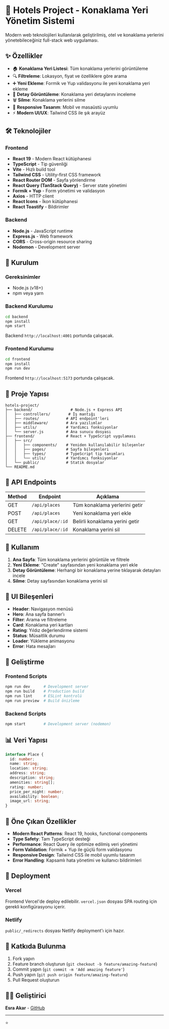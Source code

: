 # 🏨 Hotels Project - Konaklama Yeri Yönetim Sistemi

Modern web teknolojileri kullanılarak geliştirilmiş, otel ve konaklama yerlerini yönetebileceğiniz full-stack web uygulaması.

## ✨ Özellikler

- 🏠 **Konaklama Yeri Listesi**: Tüm konaklama yerlerini görüntüleme
- 🔍 **Filtreleme**: Lokasyon, fiyat ve özelliklere göre arama
- ➕ **Yeni Ekleme**: Formik ve Yup validasyonu ile yeni konaklama yeri ekleme
- 📖 **Detay Görüntüleme**: Konaklama yeri detaylarını inceleme
- 🗑️ **Silme**: Konaklama yerlerini silme
- 📱 **Responsive Tasarım**: Mobil ve masaüstü uyumlu
- ⚡ **Modern UI/UX**: Tailwind CSS ile şık arayüz

## 🛠️ Teknolojiler

### Frontend
- **React 19** - Modern React kütüphanesi
- **TypeScript** - Tip güvenliği
- **Vite** - Hızlı build tool
- **Tailwind CSS** - Utility-first CSS framework
- **React Router DOM** - Sayfa yönlendirme
- **React Query (TanStack Query)** - Server state yönetimi
- **Formik + Yup** - Form yönetimi ve validasyon
- **Axios** - HTTP client
- **React Icons** - İkon kütüphanesi
- **React Toastify** - Bildirimler

### Backend
- **Node.js** - JavaScript runtime
- **Express.js** - Web framework
- **CORS** - Cross-origin resource sharing
- **Nodemon** - Development server

## 🚀 Kurulum

### Gereksinimler
- Node.js (v18+)
- npm veya yarn

### Backend Kurulumu
```bash
cd backend
npm install
npm start
```

Backend `http://localhost:4001` portunda çalışacak.

### Frontend Kurulumu
```bash
cd frontend
npm install
npm run dev
```

Frontend `http://localhost:5173` portunda çalışacak.

## 📁 Proje Yapısı

```
hotels-project/
├── backend/                 # Node.js + Express API
│   ├── controllers/        # İş mantığı
│   ├── routes/            # API endpoint'leri
│   ├── middleware/        # Ara yazılımlar
│   ├── utils/             # Yardımcı fonksiyonlar
│   └── server.js          # Ana sunucu dosyası
├── frontend/              # React + TypeScript uygulaması
│   ├── src/
│   │   ├── components/    # Yeniden kullanılabilir bileşenler
│   │   ├── pages/         # Sayfa bileşenleri
│   │   ├── types/         # TypeScript tip tanımları
│   │   └── utils/         # Yardımcı fonksiyonlar
│   └── public/            # Statik dosyalar
└── README.md
```

## 🔌 API Endpoints

| Method | Endpoint | Açıklama |
|--------|----------|----------|
| GET | `/api/places` | Tüm konaklama yerlerini getir |
| POST | `/api/places` | Yeni konaklama yeri ekle |
| GET | `/api/place/:id` | Belirli konaklama yerini getir |
| DELETE | `/api/place/:id` | Konaklama yerini sil |

## 📱 Kullanım

1. **Ana Sayfa**: Tüm konaklama yerlerini görüntüle ve filtrele
2. **Yeni Ekleme**: "Create" sayfasından yeni konaklama yeri ekle
3. **Detay Görüntüleme**: Herhangi bir konaklama yerine tıklayarak detayları incele
4. **Silme**: Detay sayfasından konaklama yerini sil

## 🎨 UI Bileşenleri

- **Header**: Navigasyon menüsü
- **Hero**: Ana sayfa banner'ı
- **Filter**: Arama ve filtreleme
- **Card**: Konaklama yeri kartları
- **Rating**: Yıldız değerlendirme sistemi
- **Status**: Müsaitlik durumu
- **Loader**: Yükleme animasyonu
- **Error**: Hata mesajları

## 🔧 Geliştirme

### Frontend Scripts
```bash
npm run dev      # Development server
npm run build    # Production build
npm run lint     # ESLint kontrolü
npm run preview  # Build önizleme
```

### Backend Scripts
```bash
npm start        # Development server (nodemon)
```

## 📊 Veri Yapısı

```typescript
interface Place {
  id: number;
  name: string;
  location: string;
  address: string;
  description: string;
  amenities: string[];
  rating: number;
  price_per_night: number;
  availability: boolean;
  image_url: string;
}
```

## 🌟 Öne Çıkan Özellikler

- **Modern React Patterns**: React 19, hooks, functional components
- **Type Safety**: Tam TypeScript desteği
- **Performance**: React Query ile optimize edilmiş veri yönetimi
- **Form Validation**: Formik + Yup ile güçlü form validasyonu
- **Responsive Design**: Tailwind CSS ile mobil uyumlu tasarım
- **Error Handling**: Kapsamlı hata yönetimi ve kullanıcı bildirimleri

## 🚀 Deployment

### Vercel
Frontend Vercel'de deploy edilebilir. `vercel.json` dosyası SPA routing için gerekli konfigürasyonu içerir.

### Netlify
`public/_redirects` dosyası Netlify deployment'ı için hazır.

## 🤝 Katkıda Bulunma

1. Fork yapın
2. Feature branch oluşturun (`git checkout -b feature/amazing-feature`)
3. Commit yapın (`git commit -m 'Add amazing feature'`)
4. Push yapın (`git push origin feature/amazing-feature`)
5. Pull Request oluşturun

## 👨‍💻 Geliştirici

**Esra Akar** - [GitHub](https://github.com/yourusername)

---

⭐ 
